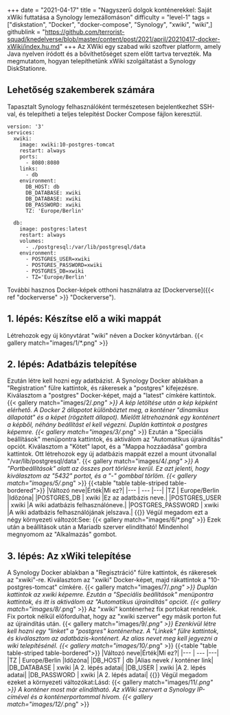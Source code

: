 +++
date = "2021-04-17"
title = "Nagyszerű dolgok konténerekkel: Saját xWiki futtatása a Synology lemezállomáson"
difficulty = "level-1"
tags = ["diskstation", "Docker", "docker-compose", "Synology", "xwiki", "wiki",]
githublink = "https://github.com/terrorist-squad/knedelverse/blob/master/content/post/2021/april/20210417-docker-xWiki/index.hu.md"
+++
Az XWiki egy szabad wiki szoftver platform, amely Java nyelven íródott és a bővíthetőséget szem előtt tartva tervezték. Ma megmutatom, hogyan telepíthetünk xWiki szolgáltatást a Synology DiskStationre.
## Lehetőség szakemberek számára
Tapasztalt Synology felhasználóként természetesen bejelentkezhet SSH-val, és telepítheti a teljes telepítést Docker Compose fájlon keresztül.
```
version: '3'
services:
  xwiki:
    image: xwiki:10-postgres-tomcat
    restart: always
    ports:
      - 8080:8080
    links:
      - db
    environment:
      DB_HOST: db
      DB_DATABASE: xwiki
      DB_DATABASE: xwiki
      DB_PASSWORD: xwiki
      TZ: 'Europe/Berlin'

  db:
    image: postgres:latest
    restart: always
    volumes:
      - ./postgresql:/var/lib/postgresql/data
    environment:
      - POSTGRES_USER=xwiki
      - POSTGRES_PASSWORD=xwiki
      - POSTGRES_DB=xwiki
      - TZ='Europe/Berlin'

```
További hasznos Docker-képek otthoni használatra az [Dockerverse]({{< ref "dockerverse" >}} "Dockerverse").
## 1. lépés: Készítse elő a wiki mappát
Létrehozok egy új könyvtárat "wiki" néven a Docker könyvtárban.
{{< gallery match="images/1/*.png" >}}

## 2. lépés: Adatbázis telepítése
Ezután létre kell hozni egy adatbázist. A Synology Docker ablakban a "Registration" fülre kattintok, és rákeresek a "postgres" kifejezésre. Kiválasztom a "postgres" Docker-képet, majd a "latest" címkére kattintok.
{{< gallery match="images/2/*.png" >}}
A kép letöltése után a kép képként elérhető. A Docker 2 állapotot különböztet meg, a konténer "dinamikus állapotát" és a képet (rögzített állapot). Mielőtt létrehoznánk egy konténert a képből, néhány beállítást el kell végezni. Duplán kattintok a postgres képemre.
{{< gallery match="images/3/*.png" >}}
Ezután a "Speciális beállítások" menüpontra kattintok, és aktiválom az "Automatikus újraindítás" opciót. Kiválasztom a "Kötet" lapot, és a "Mappa hozzáadása" gombra kattintok. Ott létrehozok egy új adatbázis mappát ezzel a mount útvonallal "/var/lib/postgresql/data".
{{< gallery match="images/4/*.png" >}}
A "Portbeállítások" alatt az összes port törlésre kerül. Ez azt jelenti, hogy kiválasztom az "5432" portot, és a "-" gombbal törlöm.
{{< gallery match="images/5/*.png" >}}
{{<table "table table-striped table-bordered">}}
|Változó neve|Érték|Mi ez?|
|--- | --- |---|
|TZ	| Europe/Berlin	|Időzóna|
|POSTGRES_DB	| xwiki |Ez az adatbázis neve.|
|POSTGRES_USER	| xwiki |A wiki adatbázis felhasználóneve.|
|POSTGRES_PASSWORD	| xwiki |A wiki adatbázis felhasználójának jelszava.|
{{</table>}}
Végül megadom ezt a négy környezeti változót:See:
{{< gallery match="images/6/*.png" >}}
Ezek után a beállítások után a Mariadb szerver elindítható! Mindenhol megnyomom az "Alkalmazás" gombot.
## 3. lépés: Az xWiki telepítése
A Synology Docker ablakban a "Regisztráció" fülre kattintok, és rákeresek az "xwiki"-re. Kiválasztom az "xwiki" Docker-képet, majd rákattintok a "10-postgres-tomcat" címkére.
{{< gallery match="images/7/*.png" >}}
Duplán kattintok az xwiki képemre. Ezután a "Speciális beállítások" menüpontra kattintok, és itt is aktiválom az "Automatikus újraindítás" opciót.
{{< gallery match="images/8/*.png" >}}
Az "xwiki" konténerhez fix portokat rendelek. Fix portok nélkül előfordulhat, hogy az "xwiki szerver" egy másik porton fut az újraindítás után.
{{< gallery match="images/9/*.png" >}}
Ezenkívül létre kell hozni egy "linket" a "postgres" konténerhez. A "Linkek" fülre kattintok, és kiválasztom az adatbázis-konténert. Az alias nevet meg kell jegyezni a wiki telepítésénél.
{{< gallery match="images/10/*.png" >}}
{{<table "table table-striped table-bordered">}}
|Változó neve|Érték|Mi ez?|
|--- | --- |---|
|TZ |	Europe/Berlin	|Időzóna|
|DB_HOST	| db |Alias nevek / konténer link|
|DB_DATABASE	| xwiki	|A 2. lépés adatai|
|DB_USER	| xwiki	|A 2. lépés adatai|
|DB_PASSWORD	| xwiki |A 2. lépés adatai|
{{</table>}}
Végül megadom ezeket a környezeti változókat:Lásd:
{{< gallery match="images/11/*.png" >}}
A konténer most már elindítható. Az xWiki szervert a Synology IP-címével és a konténerportommal hívom.
{{< gallery match="images/12/*.png" >}}